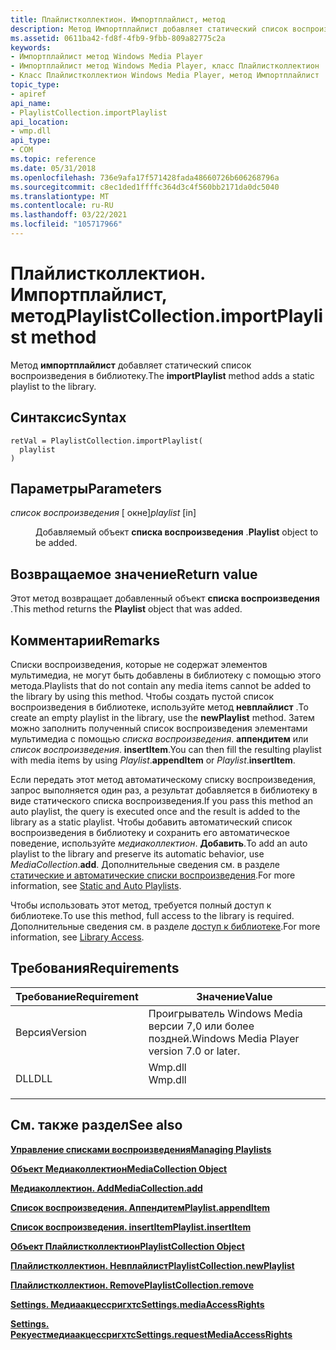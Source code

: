 ```yaml
---
title: Плайлистколлектион. Импортплайлист, метод
description: Метод Импортплайлист добавляет статический список воспроизведения в библиотеку. | Плайлистколлектион. Импортплайлист, метод
ms.assetid: 0611ba42-fd8f-4fb9-9fbb-809a82775c2a
keywords:
- Импортплайлист метод Windows Media Player
- Импортплайлист метод Windows Media Player, класс Плайлистколлектион
- Класс Плайлистколлектион Windows Media Player, метод Импортплайлист
topic_type:
- apiref
api_name:
- PlaylistCollection.importPlaylist
api_location:
- wmp.dll
api_type:
- COM
ms.topic: reference
ms.date: 05/31/2018
ms.openlocfilehash: 736e9afa17f571428fada48660726b606268796a
ms.sourcegitcommit: c8ec1ded1ffffc364d3c4f560bb2171da0dc5040
ms.translationtype: MT
ms.contentlocale: ru-RU
ms.lasthandoff: 03/22/2021
ms.locfileid: "105717966"
---
```

# <a name="playlistcollectionimportplaylist-method"></a><span data-ttu-id="10166-107">Плайлистколлектион. Импортплайлист, метод</span><span class="sxs-lookup"><span data-stu-id="10166-107">PlaylistCollection.importPlaylist method</span></span>

<span data-ttu-id="10166-108">Метод **импортплайлист** добавляет статический список воспроизведения в библиотеку.</span><span class="sxs-lookup"><span data-stu-id="10166-108">The **importPlaylist** method adds a static playlist to the library.</span></span>

## <a name="syntax"></a><span data-ttu-id="10166-109">Синтаксис</span><span class="sxs-lookup"><span data-stu-id="10166-109">Syntax</span></span>


```JScript
retVal = PlaylistCollection.importPlaylist(
  playlist
)
```



## <a name="parameters"></a><span data-ttu-id="10166-110">Параметры</span><span class="sxs-lookup"><span data-stu-id="10166-110">Parameters</span></span>

<dl> <dt>

<span data-ttu-id="10166-111">*список воспроизведения* \[ окне\]</span><span class="sxs-lookup"><span data-stu-id="10166-111">*playlist* \[in\]</span></span>
</dt> <dd>

<span data-ttu-id="10166-112">Добавляемый объект **списка воспроизведения** .</span><span class="sxs-lookup"><span data-stu-id="10166-112">**Playlist** object to be added.</span></span>

</dd> </dl>

## <a name="return-value"></a><span data-ttu-id="10166-113">Возвращаемое значение</span><span class="sxs-lookup"><span data-stu-id="10166-113">Return value</span></span>

<span data-ttu-id="10166-114">Этот метод возвращает добавленный объект **списка воспроизведения** .</span><span class="sxs-lookup"><span data-stu-id="10166-114">This method returns the **Playlist** object that was added.</span></span>

## <a name="remarks"></a><span data-ttu-id="10166-115">Комментарии</span><span class="sxs-lookup"><span data-stu-id="10166-115">Remarks</span></span>

<span data-ttu-id="10166-116">Списки воспроизведения, которые не содержат элементов мультимедиа, не могут быть добавлены в библиотеку с помощью этого метода.</span><span class="sxs-lookup"><span data-stu-id="10166-116">Playlists that do not contain any media items cannot be added to the library by using this method.</span></span> <span data-ttu-id="10166-117">Чтобы создать пустой список воспроизведения в библиотеке, используйте метод **невплайлист** .</span><span class="sxs-lookup"><span data-stu-id="10166-117">To create an empty playlist in the library, use the **newPlaylist** method.</span></span> <span data-ttu-id="10166-118">Затем можно заполнить полученный список воспроизведения элементами мультимедиа с помощью *списка воспроизведения*. **аппендитем** или *список воспроизведения*. **insertItem**.</span><span class="sxs-lookup"><span data-stu-id="10166-118">You can then fill the resulting playlist with media items by using *Playlist*.**appendItem** or *Playlist*.**insertItem**.</span></span>

<span data-ttu-id="10166-119">Если передать этот метод автоматическому списку воспроизведения, запрос выполняется один раз, а результат добавляется в библиотеку в виде статического списка воспроизведения.</span><span class="sxs-lookup"><span data-stu-id="10166-119">If you pass this method an auto playlist, the query is executed once and the result is added to the library as a static playlist.</span></span> <span data-ttu-id="10166-120">Чтобы добавить автоматический список воспроизведения в библиотеку и сохранить его автоматическое поведение, используйте *медиаколлектион*. **Добавить**.</span><span class="sxs-lookup"><span data-stu-id="10166-120">To add an auto playlist to the library and preserve its automatic behavior, use *MediaCollection*.**add**.</span></span> <span data-ttu-id="10166-121">Дополнительные сведения см. в разделе [статические и автоматические списки воспроизведения](static-and-auto-playlists.md).</span><span class="sxs-lookup"><span data-stu-id="10166-121">For more information, see [Static and Auto Playlists](static-and-auto-playlists.md).</span></span>

<span data-ttu-id="10166-122">Чтобы использовать этот метод, требуется полный доступ к библиотеке.</span><span class="sxs-lookup"><span data-stu-id="10166-122">To use this method, full access to the library is required.</span></span> <span data-ttu-id="10166-123">Дополнительные сведения см. в разделе [доступ к библиотеке](library-access.md).</span><span class="sxs-lookup"><span data-stu-id="10166-123">For more information, see [Library Access](library-access.md).</span></span>

## <a name="requirements"></a><span data-ttu-id="10166-124">Требования</span><span class="sxs-lookup"><span data-stu-id="10166-124">Requirements</span></span>



| <span data-ttu-id="10166-125">Требование</span><span class="sxs-lookup"><span data-stu-id="10166-125">Requirement</span></span> | <span data-ttu-id="10166-126">Значение</span><span class="sxs-lookup"><span data-stu-id="10166-126">Value</span></span> |
|--------------------|------------------------------------------------------------------------------------|
| <span data-ttu-id="10166-127">Версия</span><span class="sxs-lookup"><span data-stu-id="10166-127">Version</span></span><br/> | <span data-ttu-id="10166-128">Проигрыватель Windows Media версии 7,0 или более поздней.</span><span class="sxs-lookup"><span data-stu-id="10166-128">Windows Media Player version 7.0 or later.</span></span><br/>                              |
| <span data-ttu-id="10166-129">DLL</span><span class="sxs-lookup"><span data-stu-id="10166-129">DLL</span></span><br/>     | <dl> <span data-ttu-id="10166-130"><dt>Wmp.dll</dt></span><span class="sxs-lookup"><span data-stu-id="10166-130"><dt>Wmp.dll</dt></span></span> </dl> |



## <a name="see-also"></a><span data-ttu-id="10166-131">См. также раздел</span><span class="sxs-lookup"><span data-stu-id="10166-131">See also</span></span>

<dl> <dt>

[<span data-ttu-id="10166-132">**Управление списками воспроизведения**</span><span class="sxs-lookup"><span data-stu-id="10166-132">**Managing Playlists**</span></span>](managing-playlists.md)
</dt> <dt>

[<span data-ttu-id="10166-133">**Объект Медиаколлектион**</span><span class="sxs-lookup"><span data-stu-id="10166-133">**MediaCollection Object**</span></span>](mediacollection-object.md)
</dt> <dt>

[<span data-ttu-id="10166-134">**Медиаколлектион. Add**</span><span class="sxs-lookup"><span data-stu-id="10166-134">**MediaCollection.add**</span></span>](mediacollection-add.md)
</dt> <dt>

[<span data-ttu-id="10166-135">**Список воспроизведения. Аппендитем**</span><span class="sxs-lookup"><span data-stu-id="10166-135">**Playlist.appendItem**</span></span>](playlist-appenditem.md)
</dt> <dt>

[<span data-ttu-id="10166-136">**Список воспроизведения. insertItem**</span><span class="sxs-lookup"><span data-stu-id="10166-136">**Playlist.insertItem**</span></span>](playlist-insertitem.md)
</dt> <dt>

[<span data-ttu-id="10166-137">**Объект Плайлистколлектион**</span><span class="sxs-lookup"><span data-stu-id="10166-137">**PlaylistCollection Object**</span></span>](playlistcollection-object.md)
</dt> <dt>

[<span data-ttu-id="10166-138">**Плайлистколлектион. Невплайлист**</span><span class="sxs-lookup"><span data-stu-id="10166-138">**PlaylistCollection.newPlaylist**</span></span>](playlistcollection-newplaylist.md)
</dt> <dt>

[<span data-ttu-id="10166-139">**Плайлистколлектион. Remove**</span><span class="sxs-lookup"><span data-stu-id="10166-139">**PlaylistCollection.remove**</span></span>](playlistcollection-remove.md)
</dt> <dt>

[<span data-ttu-id="10166-140">**Settings. Медиаакцессригхтс**</span><span class="sxs-lookup"><span data-stu-id="10166-140">**Settings.mediaAccessRights**</span></span>](settings-mediaaccessrights.md)
</dt> <dt>

[<span data-ttu-id="10166-141">**Settings. Рекуестмедиаакцессригхтс**</span><span class="sxs-lookup"><span data-stu-id="10166-141">**Settings.requestMediaAccessRights**</span></span>](settings-requestmediaaccessrights.md)
</dt> </dl>

 

 





